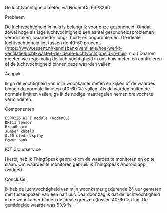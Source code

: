 De luchtvochtigheid  meten via NodemCu ESP8266


Probleem

De luchtvochtigheid in huis is belangrijk voor onze gezondheid. Omdat zowel hoge als lage luchtvochtigheid een aantal gezondheidsproblemen veroorzaken, waaronder long-, huid- en oogproblemen. De ideale luchtvochtigheid ligt tussen de 40-60 procent. (https://www.essent.nl/kennisbank/ventilatie/hoe-werkt-ventilatie/luchtkwaliteit-de-ideale-luchtvochtigheid-in-huis, n.d.)
Daarom moeten we regelmatig de luchtvochtigheid in ons huis meten en controleren of de luchtvochtigheid binnen deze waarden vallen.

Aanpak

Ik ga de vochtigheid van mijn woonkamer meten en kijken of de waardes binnen de normale limieten (40-60 %) vallen. Als de warden buiten de normale limitien vallen, ga ik de nodige maatregelen nemen om vocht te verminderen.

Componenten

 	ESP8226 WIFI module (NodemCu)
 	DHT11 sensor
 	Breadboard
 	Jumper kabels
 	0.96 oled display
 	Power bank

IOT Cloudservice

Hierbij heb ik ThingSpeak  gebruikt om de waardes te monitoren en op te slaan. Om waardes te monitoren gebruik ik ThingSpeak Android app (widget).

Conclusie

Ik heb de luchtvochtigheid van mijn woonkamer gedurende 24 uur gemeten met tussenpozen van een half uur. Daardoor zag ik dat de luchtvochtigheid in de woonkamer binnen de ideale grenzen (tussen 40-60 %) lag. De gemiddelde waarde was 53.9 %.








